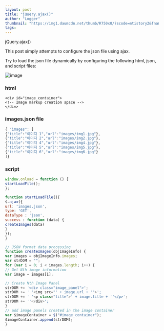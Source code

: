 ```yaml
---
layout: post
title: "jQuery.ajax()"
author: "Logger"
thumbnail: "https://img1.daumcdn.net/thumb/R750x0/?scode=mtistory2&fname=https%3A%2F%2Ft1.daumcdn.net%2Fcfile%2Ftistory%2F25598C4857CF503220"
tags: 
---
```



jQuery.ajax()

This post simply attempts to configure the json file using ajax.

Try to load the json file dynamically by configuring the following html, json, and script files:

![image](https://t1.daumcdn.net/cfile/tistory/25598C4857CF503220)

### html

```undefined
<div id="image_container">
<!-- Image markup creation space -->
</div>
```

### images.json file

```js
{ "images": [
{"title":"이미지 1","url":"images/img1.jpg"},
{"title":"이미지 2","url":"images/img2.jpg"},
{"title":"이미지 4","url":"images/img4.jpg"},
{"title":"이미지 5","url":"images/img5.jpg"},
{"title":"이미지 6","url":"images/img6.jpg"}
]}

```

### script

```js
window.onload = function () {
startLoadFile();
};

function startLoadFile(){
$.ajax({
url: 'images.json',
type: 'GET',
dataType : 'json',
success : function (data) {
createImages(data)
}
});
}

// JSON format data processing
function createImages(objImageInfo) {
var images = objImageInfo.images;
var strDOM = "";
for (var i = 0; i < images.length; i++) {
// Get Nth image information
var image = images[i];

// Create Nth Image Panel
strDOM += '<div class="image_panel">';
strDOM += ' '<img src="' + image.url + '">';
strDOM += ' '<p class="title">' + image.title + ''</p>';
strDOM += ''</div>';
}
// add image panels created in the image container
var $imageContainer = $("#image_container");
$imageContainer.append(strDOM);
}
```